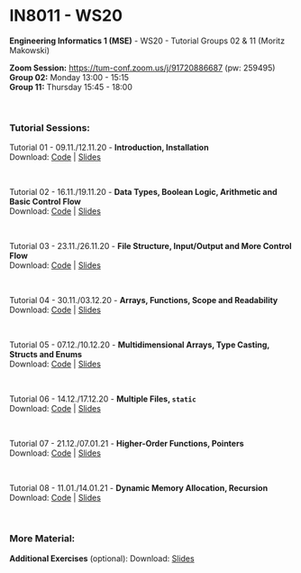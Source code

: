 # IN8011 - WS20

**Engineering Informatics 1 (MSE)** - WS20 - Tutorial Groups 02 & 11 (Moritz Makowski)

**Zoom Session:** https://tum-conf.zoom.us/j/91720886687 (pw: 259495)<br/>
**Group 02:** Monday 13:00 - 15:15<br/>
**Group 11:** Thursday 15:45 - 18:00

<br/>

### Tutorial Sessions:

Tutorial 01 - 09.11./12.11.20 - **Introduction, Installation** <br/>
Download:
[Code](https://gitlab.lrz.de/dostuffthatmatters/IN8011-WS20/-/archive/main/IN8011-WS20-main.zip?path=tutorial-01) |
[Slides](https://gitlab.lrz.de/dostuffthatmatters/IN8011-WS20/-/raw/main/slides/IN8011-T01-moritz-makowski.pdf?inline=false)

<br/>

Tutorial 02 - 16.11./19.11.20 - **Data Types, Boolean Logic, Arithmetic and Basic Control Flow** <br/>
Download:
[Code](https://gitlab.lrz.de/dostuffthatmatters/IN8011-WS20/-/archive/main/IN8011-WS20-main.zip?path=tutorial-02) |
[Slides](https://gitlab.lrz.de/dostuffthatmatters/IN8011-WS20/-/raw/main/slides/IN8011-T02-moritz-makowski.pdf?inline=false)

<br/>

Tutorial 03 - 23.11./26.11.20 - **File Structure, Input/Output and More Control Flow** <br/>
Download:
[Code](https://gitlab.lrz.de/dostuffthatmatters/IN8011-WS20/-/archive/main/IN8011-WS20-main.zip?path=tutorial-03) |
[Slides](https://gitlab.lrz.de/dostuffthatmatters/IN8011-WS20/-/raw/main/slides/IN8011-T03-moritz-makowski.pdf?inline=false)

<br/>

Tutorial 04 - 30.11./03.12.20 - **Arrays, Functions, Scope and Readability** <br/>
Download:
[Code](https://gitlab.lrz.de/dostuffthatmatters/IN8011-WS20/-/archive/main/IN8011-WS20-main.zip?path=tutorial-04) |
[Slides](https://gitlab.lrz.de/dostuffthatmatters/IN8011-WS20/-/raw/main/slides/IN8011-T04-moritz-makowski.pdf?inline=false)

<br/>

Tutorial 05 - 07.12./10.12.20 - **Multidimensional Arrays, Type Casting, Structs and Enums** <br/>
Download:
[Code](https://gitlab.lrz.de/dostuffthatmatters/IN8011-WS20/-/archive/main/IN8011-WS20-main.zip?path=tutorial-05) |
[Slides](https://gitlab.lrz.de/dostuffthatmatters/IN8011-WS20/-/raw/main/slides/IN8011-T05-moritz-makowski.pdf?inline=false)

<br/>

Tutorial 06 - 14.12./17.12.20 - **Multiple Files, `static`** <br/>
Download:
[Code](https://gitlab.lrz.de/dostuffthatmatters/IN8011-WS20/-/archive/main/IN8011-WS20-main.zip?path=tutorial-06) |
[Slides](https://gitlab.lrz.de/dostuffthatmatters/IN8011-WS20/-/raw/main/slides/IN8011-T06-moritz-makowski.pdf?inline=false)

<br/>

Tutorial 07 - 21.12./07.01.21 - **Higher-Order Functions, Pointers** <br/>
Download:
[Code](https://gitlab.lrz.de/dostuffthatmatters/IN8011-WS20/-/archive/main/IN8011-WS20-main.zip?path=tutorial-07) |
[Slides](https://gitlab.lrz.de/dostuffthatmatters/IN8011-WS20/-/raw/main/slides/IN8011-T07-moritz-makowski.pdf?inline=false)

<br/>

Tutorial 08 - 11.01./14.01.21 - **Dynamic Memory Allocation, Recursion** <br/>
Download:
[Code](https://gitlab.lrz.de/dostuffthatmatters/IN8011-WS20/-/archive/main/IN8011-WS20-main.zip?path=tutorial-08) |
[Slides](https://gitlab.lrz.de/dostuffthatmatters/IN8011-WS20/-/raw/main/slides/IN8011-T08-moritz-makowski.pdf?inline=false)

<br/>

### More Material:

**Additional Exercises** (optional):
Download: [Slides](https://gitlab.lrz.de/dostuffthatmatters/IN8011-WS20/-/raw/main/slides/IN8011-additional-exercises-mm.pdf?inline=false)